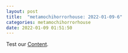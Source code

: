 ```yaml
---
layout: post
title:  "metamochihorrorhouse: 2022-01-09-6"
categories: metamochihorrorhouse
date: 2022-01-09 01:51:50
---
```

Test our [Content](https://github.com/HappyMaki/metamochihorrorhouse-Releases/releases/download/2022-01-09-6/metamochihorrorhouse_2022-01-09-6.zip).

